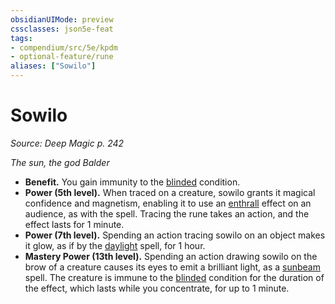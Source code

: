 ```yaml
---
obsidianUIMode: preview
cssclasses: json5e-feat
tags:
- compendium/src/5e/kpdm
- optional-feature/rune
aliases: ["Sowilo"]
---
```

# Sowilo
*Source: Deep Magic p. 242*  

*The sun, the god Balder*

- **Benefit.** You gain immunity to the [blinded](/compendium/rules/conditions.md#Blinded) condition.  
- **Power (5th level).** When traced on a creature, sowilo grants it magical confidence and magnetism, enabling it to use an [enthrall](compendium/spells/enthrall.md) effect on an audience, as with the spell. Tracing the rune takes an action, and the effect lasts for 1 minute.  
- **Power (7th level).** Spending an action tracing sowilo on an object makes it glow, as if by the [daylight](compendium/spells/daylight.md) spell, for 1 hour.  
- **Mastery Power (13th level).** Spending an action drawing sowilo on the brow of a creature causes its eyes to emit a brilliant light, as a [sunbeam](compendium/spells/sunbeam.md) spell. The creature is immune to the [blinded](/compendium/rules/conditions.md#Blinded) condition for the duration of the effect, which lasts while you concentrate, for up to 1 minute.
